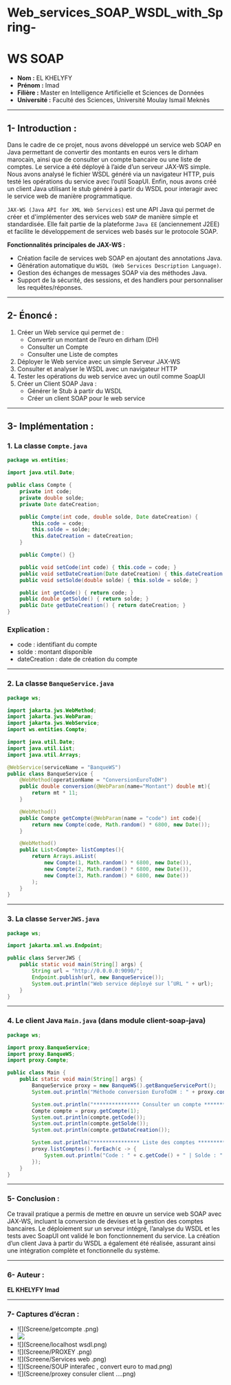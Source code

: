 
# Web_services_SOAP_WSDL_with_Spring-

# WS SOAP

* **Nom :** EL KHELYFY  
* **Prénom :** Imad  
* **Filière :** Master en Intelligence Artificielle et Sciences de Données  
* **Université :** Faculté des Sciences, Université Moulay Ismail Meknès  

---

## **1- Introduction :**

Dans le cadre de ce projet, nous avons développé un service web SOAP en Java permettant de convertir des montants en euros vers le dirham marocain, ainsi que de consulter un compte bancaire ou une liste de comptes. Le service a été déployé à l’aide d’un serveur JAX-WS simple. Nous avons analysé le fichier WSDL généré via un navigateur HTTP, puis testé les opérations du service avec l’outil SoapUI. Enfin, nous avons créé un client Java utilisant le stub généré à partir du WSDL pour interagir avec le service web de manière programmatique.

`JAX-WS (Java API for XML Web Services)` est une API Java qui permet de créer et d'implémenter des services web `SOAP` de manière simple et standardisée. Elle fait partie de la plateforme `Java EE` (anciennement J2EE) et facilite le développement de services web basés sur le protocole SOAP.

**Fonctionnalités principales de JAX-WS :**
- Création facile de services web SOAP en ajoutant des annotations Java.
- Génération automatique du `WSDL (Web Services Description Language)`.
- Gestion des échanges de messages SOAP via des méthodes Java.
- Support de la sécurité, des sessions, et des handlers pour personnaliser les requêtes/réponses.

---

## **2- Énoncé :**

1. Créer un Web service qui permet de :
   - Convertir un montant de l’euro en dirham (DH)
   - Consulter un Compte
   - Consulter une Liste de comptes  
2. Déployer le Web service avec un simple Serveur JAX-WS  
3. Consulter et analyser le WSDL avec un navigateur HTTP  
4. Tester les opérations du web service avec un outil comme SoapUI  
5. Créer un Client SOAP Java :
   - Générer le Stub à partir du WSDL
   - Créer un client SOAP pour le web service  

---

## **3- Implémentation :**

### 1. La classe `Compte.java`

```java
package ws.entities;

import java.util.Date;

public class Compte {
    private int code;
    private double solde;
    private Date dateCreation;

    public Compte(int code, double solde, Date dateCreation) {
        this.code = code;
        this.solde = solde;
        this.dateCreation = dateCreation;
    }

    public Compte() {}

    public void setCode(int code) { this.code = code; }
    public void setDateCreation(Date dateCreation) { this.dateCreation = dateCreation; }
    public void setSolde(double solde) { this.solde = solde; }

    public int getCode() { return code; }
    public double getSolde() { return solde; }
    public Date getDateCreation() { return dateCreation; }
}
```

### Explication :

- code : identifiant du compte
- solde : montant disponible
- dateCreation : date de création du compte

---

### 2. La classe `BanqueService.java`

```java
package ws;

import jakarta.jws.WebMethod;
import jakarta.jws.WebParam;
import jakarta.jws.WebService;
import ws.entities.Compte;

import java.util.Date;
import java.util.List;
import java.util.Arrays;

@WebService(serviceName = "BanqueWS")
public class BanqueService {
    @WebMethod(operationName = "ConversionEuroToDH")
    public double conversion(@WebParam(name="Montant") double mt){
        return mt * 11;
    }

    @WebMethod()
    public Compte getCompte(@WebParam(name = "code") int code){
        return new Compte(code, Math.random() * 6800, new Date());
    }

    @WebMethod()
    public List<Compte> listComptes(){
        return Arrays.asList(
            new Compte(1, Math.random() * 6800, new Date()),
            new Compte(2, Math.random() * 6800, new Date()),
            new Compte(3, Math.random() * 6800, new Date())
        );
    }
}
```

---

### 3. La classe `ServerJWS.java`

```java
package ws;

import jakarta.xml.ws.Endpoint;

public class ServerJWS {
    public static void main(String[] args) {
        String url = "http://0.0.0.0:9090/";
        Endpoint.publish(url, new BanqueService());
        System.out.println("Web service déployé sur l’URL " + url);
    }
}
```

---

### 4. Le client Java `Main.java` (dans module client-soap-java)

```java
package ws;

import proxy.BanqueService;
import proxy.BanqueWS;
import proxy.Compte;

public class Main {
    public static void main(String[] args) {
        BanqueService proxy = new BanqueWS().getBanqueServicePort();
        System.out.println("Méthode conversion EuroToDH : " + proxy.conversionEuroToDH(98));

        System.out.println("*************** Consulter un compte ***************");
        Compte compte = proxy.getCompte(1);
        System.out.println(compte.getCode());
        System.out.println(compte.getSolde());
        System.out.println(compte.getDateCreation());

        System.out.println("*************** Liste des comptes ***************");
        proxy.listComptes().forEach(c -> {
            System.out.println("Code : " + c.getCode() + " | Solde : " + c.getSolde() + " | Date : " + c.getDateCreation());
        });
    }
}
```

---

### 5- Conclusion :

Ce travail pratique a permis de mettre en œuvre un service web SOAP avec JAX-WS, incluant la conversion de devises et la gestion des comptes bancaires. Le déploiement sur un serveur intégré, l’analyse du WSDL et les tests avec SoapUI ont validé le bon fonctionnement du service. La création d’un client Java à partir du WSDL a également été réalisée, assurant ainsi une intégration complète et fonctionnelle du système.

---

### 6- Auteur :

**EL KHELYFY Imad**

---

### 7- Captures d’écran :
- ![](Screene/getcompte .png)
- ![](Screene/listecompte.png)
- ![](Screene/localhost wsdl.png)
- ![](Screene/PROXEY .png)
- ![](Screene/Services web .png)
- ![](Screene/SOUP interafec , convert euro to mad.png)
- ![](Screene/proxey consuler client ....png)
